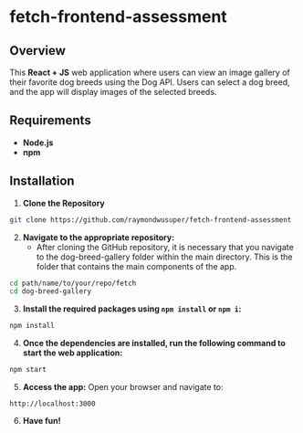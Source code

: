 # fetch-frontend-assessment
## Overview
This **React + JS** web application where users can view an image gallery of their favorite dog breeds using the Dog API. Users can select a dog breed, and the app will display images of the selected breeds.

## Requirements
- **Node.js**
- **npm**

## Installation
1. **Clone the Repository**
```bash
git clone https://github.com/raymondwusuper/fetch-frontend-assessment
```
2. **Navigate to the appropriate repository:**
   - After cloning the GitHub repository, it is necessary that you navigate to the dog-breed-gallery folder within the main directory. This is the folder that contains the main components of the app.
```bash
cd path/name/to/your/repo/fetch
cd dog-breed-gallery
```
3. **Install the required packages using `npm install` or `npm i`:**
```bash
npm install
```
4. **Once the dependencies are installed, run the following command to start the web application:**
```bash
npm start
```
5. **Access the app:** Open your browser and navigate to:
```
http://localhost:3000
```
6. **Have fun!**
